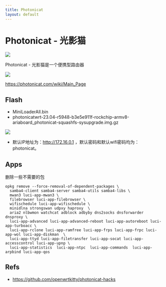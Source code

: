 ```yaml
---
title: Photonicat
layout: default
---
```


# Photonicat - 光影猫

![](https://photonicat.com/assets/device_structure_2-74c3fea8bd3af944599f5a0743d5eaef4728e8b4.png)

Photonicat - 光影猫是一个便携型路由器

![](https://photonicat.com/assets/PCB-Back-3e33adefc3d4e75753c384bf83c20cc62a270ac1.png)

<https://photonicat.com/wiki/Main_Page>

## Flash

+ MiniLoaderAll.bin
+ photonicatwrt-23.04-r5948-b3e5e911f-rockchip-armv8-ariaboard_photonicat-squashfs-sysupgrade.img.gz

![](https://photonicat.com/images/5/55/Burn-usb-port-wiki.png)

- 默认IP地址为：http://172.16.0.1 ，默认密码和默认wifi密码均为：photonicat。

## Apps

删除一些不需要的包

```shell
opkg remove --force-removal-of-dependent-packages \
  samba4-client samba4-server samba4-utils samba4-libs \
  mwan3 luci-app-mwan3 \
  filebrowser luci-app-filebrowser \
  wifischedule luci-app-wifischedule \
  minidlna strongswan udpxy haproxy  \
  aria2 nlbwmon watchcat adblock adbyby dns2socks dnsforwarder dnsproxy \
  luci-app-advanced luci-app-advanced-reboot luci-app-autoreboot luci-app-turboacc \
  luci-app-rclone luci-app-ramfree luci-app-frps luci-app-frpc luci-app-wol luci-app-diskman  \
  luci-app-ttyd luci-app-filetransfer luci-app-socat luci-app-accesscontrol luci-app-upnp \
  luci-app-statistics  luci-app-ntpc  luci-app-commands  luci-app-arpbind luci-app-qos 
```

## Refs

+ https://github.com/openwrtkitty/photonicat-hacks